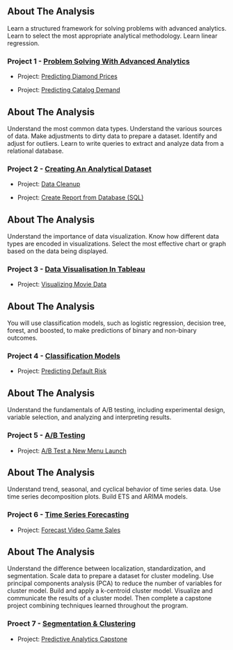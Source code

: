 



## About The Analysis
Learn a structured framework for solving problems with advanced analytics. Learn to select the most appropriate analytical methodology. Learn linear regression.

### Project 1 - [Problem Solving With Advanced Analytics](https://www.udacity.com/course/problem-solving-with-advanced-analytics--ud976)

- Project: [Predicting Diamond Prices](https://github.com/2series/Predictive-Analytics/blob/master/Project%201%20-%20Problem%20Solving%20With%20Advanced%20Analytics/1.1-Predicting-Diamond-Price.ipynb)

- Project: [Predicting Catalog Demand](https://github.com/2series/Predictive-Analytics/blob/master/Project%201%20-%20Problem%20Solving%20With%20Advanced%20Analytics/1.2-Predicting-Catalog-Demand.ipynb)

## About The Analysis
Understand the most common data types. Understand the various sources of data. Make adjustments to dirty data to prepare a dataset. Identify and adjust for outliers. Learn to write queries to extract and analyze data from a relational database.

### Project 2 - [Creating An Analytical Dataset](https://www.udacity.com/course/creating-an-analytical-dataset--ud977)

- Project: [Data Cleanup](https://github.com/2series/Predictive-Analytics/blob/master/Project%202%20-%20Creating%20An%20Analytical%20Dataset/2.1-Data-Cleanup.ipynb)

- Project: [Create Report from Database (SQL)](https://github.com/2series/Predictive-Analytics/blob/master/Project%202%20-%20Creating%20An%20Analytical%20Dataset/2.2-Create-Report-from-Database.ipynb)

## About The Analysis
Understand the importance of data visualization. Know how different data types are encoded in visualizations. Select the most effective chart or graph based on the data being displayed.

### Project 3 - [Data Visualisation In Tableau](https://www.udacity.com/course/data-visualization-in-tableau--ud1006)

- Project: [Visualizing Movie Data](https://github.com/2series/Predictive-Analytics/blob/master/Project%203%20-%20Data%20Visualisation%20In%20Tableau/3.1-Visualize-Movie-Data.ipynb)

## About The Analysis
You will use classification models, such as logistic regression, decision tree, forest, and boosted, to make predictions of binary and non-binary outcomes.

### Project 4 - [Classification Models](https://www.udacity.com/course/classification-models--ud978)

- Project: [Predicting Default Risk](https://github.com/2series/Predictive-Analytics/blob/master/Project%204%20-%20Classification%20Models/4.1-Predicting-Default-Risk.ipynb)

## About The Analysis
Understand the fundamentals of A/B testing, including experimental design, variable selection, and analyzing and interpreting results.

### Project 5 - [A/B Testing](https://www.udacity.com/course/ab-testing--ud979)

- Project: [A/B Test a New Menu Launch](https://github.com/2series/Predictive-Analytics/blob/master/Project%205%20-%20AB-Testing/5.1-AB-Test-a-New-Menu-Launch.ipynb)

## About The Analysis
Understand trend, seasonal, and cyclical behavior of time series data. Use time series decomposition plots. Build ETS and ARIMA models.

### Project 6 - [Time Series Forecasting](https://www.udacity.com/course/time-series-forecasting--ud980)

- Project: [Forecast Video Game Sales](https://github.com/2series/Predictive-Analytics/blob/master/Project%206%20-%20Time%20Series%20Forecasting/6.1-Forecast-Video-Game-Sales.ipynb)

## About The Analysis
Understand the difference between localization, standardization, and segmentation. Scale data to prepare a dataset for cluster modeling. Use principal components analysis (PCA) to reduce the number of variables for cluster model. Build and apply a k-centroid cluster model. Visualize and communicate the results of a cluster model. Then complete a capstone project combining techniques learned throughout the program.

### Proect 7 - [Segmentation & Clustering](https://www.udacity.com/course/segmentation-and-clustering--ud981)

- Project: [Predictive Analytics Capstone](https://github.com/2series/Predictive-Analytics/blob/master/Project%207%20-%20Segmentation%20%26%20Clustering/7.1-Combining-Predictive-Techniques.ipynb)

